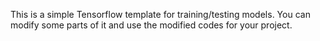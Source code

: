 This is a simple Tensorflow template for training/testing models.
You can modify some parts of it and use the modified codes for your project.
